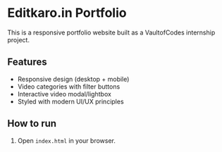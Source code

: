 # Editkaro.in Portfolio

This is a responsive portfolio website built as a VaultofCodes internship project.

## Features
- Responsive design (desktop + mobile)
- Video categories with filter buttons
- Interactive video modal/lightbox
- Styled with modern UI/UX principles

## How to run
1. Open `index.html` in your browser.
